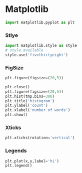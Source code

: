# Matplotlib

```py 
import matplotlib.pyplot as plt
```

### Stlye 

```py 
import matplotlib.style as style
# style.available
style.use('fivethirtyeight')
```

### FigSize

```py
plt.figure(figsize=(20,5))
```

```py
plt.close()
plt.figure(figsize=(20,5))
plt.hist(tmp,bins=300)
plt.title('histogram')
plt.ylabel('count')
plt.xlabel('number of words')
plt.show()
```

### Xticks 

```py 
plt.xticks(rotation='vertical')
```

### Legends 

```py 
plt.plot(x,y,label='hi')
plt.legend()
```
